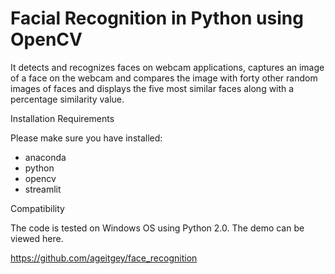 # Facial Recognition in Python using OpenCV
It detects and recognizes faces on webcam applications, captures an image of a face on the webcam and compares the image with forty other random images of faces and displays the five most similar faces along with a percentage similarity value.

Installation Requirements

Please make sure you have installed:
- anaconda
- python
- opencv
- streamlit

Compatibility

The code is tested on Windows OS using Python 2.0. The demo can be viewed here.
  

https://github.com/ageitgey/face_recognition
